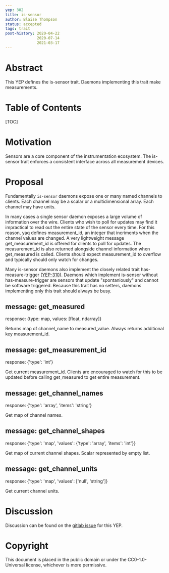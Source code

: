```yaml
---
yep: 302
title: is-sensor
author: Blaise Thompson
status: accepted
tags: trait
post-history: 2020-04-22
              2020-07-14
              2021-03-17
---
```


# Abstract

This YEP defines the is-sensor trait.
Daemons implementing this trait make measurements.

# Table of Contents

[TOC]

# Motivation

Sensors are a core component of the instrumentation ecosystem.
The is-sensor trait enforces a consistent interface across all measurement devices.

# Proposal

Fundamentally `is-sensor` daemons expose one or many named channels to clients.
Each channel may be a scalar or a multidimensional array.
Each channel may have units.

In many cases a single sensor daemon exposes a large volume of information over the wire.
Clients who wish to poll for updates may find it impractical to read out the entire state of the sensor every time.
For this reason, yaq defines measurement_id, an integer that incriments when the channel values are changed.
A very lightweight message get_measurement_id is offered for clients to poll for updates.
The measurement_id is also returned alongside channel information when get_measured is called.
Clients should expect measurement_id to overflow and typically should only watch for changes.

Many is-sensor daemons also implement the closely related trait has-measure-trigger ([YEP-310](../310)).
Daemons which implement is-sensor without has-measure-trigger are sensors that update "spontaniously" and cannot be software triggered.
Because this trait has no setters, daemons implementing only this trait should always be busy.

## message: get_measured

response: {type: map, values: [float, ndarray]}

Returns map of channel_name to measured_value.
Always returns additional key measurement_id.

## message: get_measurement_id

response: {'type': 'int'}

Get current measurement_id. 
Clients are encouraged to watch for this to be updated before calling get_measured to get entire measurement.

## message: get_channel_names

response: {'type': 'array', 'items': 'string'}

Get map of channel names.

## message: get_channel_shapes

response: {'type': 'map', 'values': {'type': 'array', 'items': 'int'}}

Get map of current channel shapes. Scalar represented by empty list.

## message: get_channel_units

response: {'type': 'map', 'values': ['null', 'string']}

Get current channel units.

# Discussion

Discussion can be found on the [gitlab issue](https://gitlab.com/yaq/yeps/-/issues/15) for this YEP.

# Copyright

This document is placed in the public domain or under the CC0-1.0-Universal license, whichever is more permissive.
